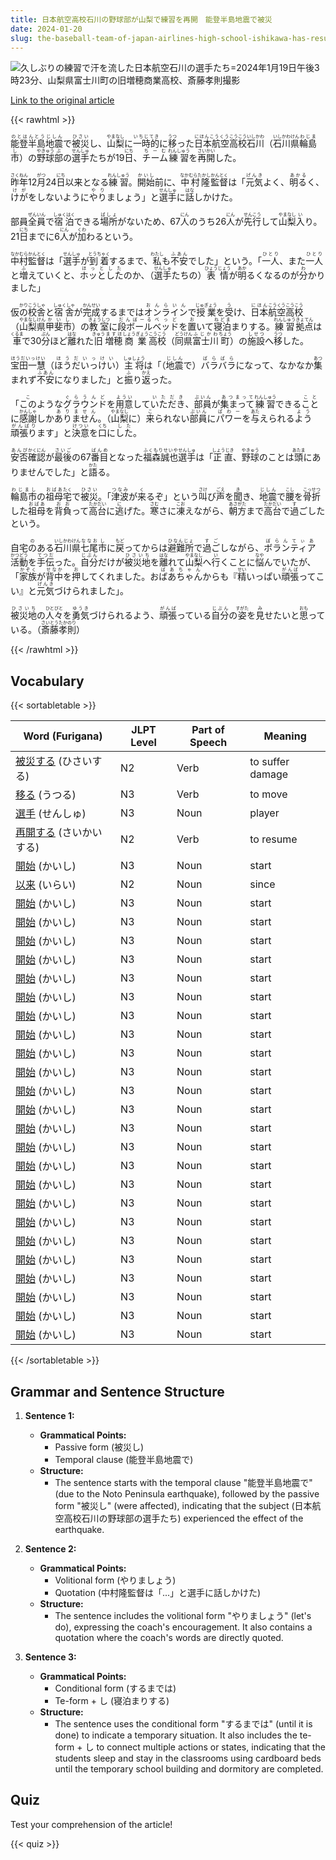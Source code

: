 ```yaml
---
title: 日本航空高校石川の野球部が山梨で練習を再開　能登半島地震で被災
date: 2024-01-20
slug: the-baseball-team-of-japan-airlines-high-school-ishikawa-has-resumed-training-in-yamanashi-after-being-affected-by-the-noto-peninsula-earthquake
---
```


![久しぶりの練習で汗を流した日本航空石川の選手たち=2024年1月19日午後3時23分、山梨県富士川町の旧増穂商業高校、斎藤孝則撮影](https://www.asahicom.jp/imgopt/img/4236729913/comm_L/AS20240119002839.jpg "久しぶりの練習で汗を流した日本航空石川の選手たち=2024年1月19日午後3時23分、山梨県富士川町の旧増穂商業高校、斎藤孝則撮影")

[Link to the original article](https://asahi.com/articles/ASS1M62D1S1MOXIE003.html?iref=pc_sports_top__n)

{{< rawhtml >}}
<p><ruby>能登半島<rt>のとはんとう</rt></ruby><ruby>地震<rt>じしん</rt></ruby>で<ruby>被災<rt>ひさい</rt></ruby>し、<ruby>山梨<rt>やまなし</rt></ruby>に<ruby>一時的<rt>いちじてき</rt></ruby>に<ruby>移<rt>うつ</rt></ruby>った<ruby>日本航空<rt>にほんこうくう</rt></ruby><ruby>高校<rt>こうこう</rt></ruby><ruby>石川<rt>いしかわ</rt></ruby>（<ruby>石川<rt>いしかわ</rt></ruby><ruby>県<rt>けん</rt></ruby><ruby>輪島<rt>わじま</rt></ruby><ruby>市<rt>し</rt></ruby>）の<ruby>野球<rt>やきゅう</rt></ruby><ruby>部<rt>ぶ</rt></ruby>の<ruby>選手<rt>せんしゅ</rt></ruby>たちが19<ruby>日<rt>にち</rt></ruby>、<ruby>チーム<rt>ちーむ</rt></ruby><ruby>練習<rt>れんしゅう</rt></ruby>を<ruby>再開<rt>さいかい</rt></ruby>した。</p>

<p><ruby>昨年<rt>さくねん</rt></ruby>12<ruby>月<rt>がつ</rt></ruby>24<ruby>日<rt>にち</rt></ruby>以来となる<ruby>練習<rt>れんしゅう</rt></ruby>。<ruby>開始<rt>かいし</rt></ruby>前に、<ruby>中村隆<rt>なかむらたかし</rt></ruby><ruby>監督<rt>かんとく</rt></ruby>は「<ruby>元気<rt>げんき</rt></ruby>よく、<ruby>明る<rt>あかる</rt></ruby>く、<ruby>けが<rt>けが</rt></ruby>をしないように<ruby>やり<rt>やり</rt></ruby>ましょう」と<ruby>選手<rt>せんしゅ</rt></ruby>に<ruby>話<rt>はな</rt></ruby>しかけた。</p>

<p>部員<ruby>全員<rt>ぜんいん</rt></ruby>で<ruby>宿泊<rt>しゅくはく</rt></ruby>できる<ruby>場所<rt>ばしょ</rt></ruby>がないため、67<ruby>人<rt>にん</rt></ruby>のうち26<ruby>人<rt>にん</rt></ruby>が<ruby>先行<rt>せんこう</rt></ruby>して<ruby>山梨<rt>やまなし</rt></ruby><ruby>入<rt>い</rt></ruby>り。21<ruby>日<rt>にち</rt></ruby>までに6<ruby>人<rt>にん</rt></ruby>が<ruby>加<rt>くわ</rt></ruby>わるという。</p>

<p><ruby>中村<rt>なかむら</rt></ruby><ruby>監督<rt>かんとく</rt></ruby>は「<ruby>選手<rt>せんしゅ</rt></ruby>が<ruby>到着<rt>とうちゃく</rt></ruby>するまで、<ruby>私<rt>わたし</rt></ruby>も<ruby>不安<rt>ふあん</rt></ruby>でした」という。「<ruby>一人<rt>ひとり</rt></ruby>、また<ruby>一人<rt>ひとり</rt></ruby>と<ruby>増<rt>ふ</rt></ruby>えていくと、<ruby>ホッとした<rt>ほっとした</rt></ruby>のか、（<ruby>選手<rt>せんしゅ</rt></ruby>たちの）<ruby>表情<rt>ひょうじょう</rt></ruby>が<ruby>明<rt>あか</rt></ruby>るくなるのが<ruby>分<rt>わ</rt></ruby>かりました」</p>

<p>仮<ruby>の<rt>かり</rt></ruby><ruby>校舎<rt>こうしゃ</rt></ruby>と<ruby>宿舎<rt>しゅくしゃ</rt></ruby>が<ruby>完成<rt>かんせい</rt></ruby>するまでは<ruby>オンライン<rt>おんらいん</rt></ruby>で<ruby>授業<rt>じゅぎょう</rt></ruby>を<ruby>受<rt>う</rt></ruby>け、<ruby>日本<rt>にほん</rt></ruby><ruby>航空<rt>こうくう</rt></ruby><ruby>高校<rt>こうこう</rt></ruby>（<ruby>山梨<rt>やまなし</rt></ruby><ruby>県<rt>けん</rt></ruby><ruby>甲斐<rt>かい</rt></ruby><ruby>市<rt>し</rt></ruby>）の<ruby>教室<rt>きょうしつ</rt></ruby>に<ruby>段ボール<rt>だんぼーる</rt></ruby><ruby>ベッド<rt>べっど</rt></ruby>を<ruby>置<rt>お</rt></ruby>いて<ruby>寝泊<rt>ねどま</rt></ruby>まりする。<ruby>練習<rt>れんしゅう</rt></ruby><ruby>拠点<rt>きょてん</rt></ruby>は<ruby>車<rt>くるま</rt></ruby>で30<ruby>分<rt>ぷん</rt></ruby>ほど<ruby>離<rt>はな</rt></ruby>れた<ruby>旧<rt>きゅう</rt></ruby><ruby>増穂<rt>ますほ</rt></ruby><ruby>商業<rt>しょうぎょう</rt></ruby><ruby>高校<rt>こうこう</rt></ruby>（<ruby>同<rt>どう</rt></ruby><ruby>県<rt>けん</rt></ruby><ruby>富士川<rt>ふじかわ</rt></ruby><ruby>町<rt>ちょう</rt></ruby>）の<ruby>施設<rt>しせつ</rt></ruby>へ<ruby>移<rt>うつ</rt></ruby>した。</p>

<p><ruby>宝田一慧<rt>ほうだいっけい</rt></ruby>（<ruby>ほうだいっけい<rt>ほうだいっけい</rt></ruby>）<ruby>主将<rt>しゅしょう</rt></ruby>は「（<ruby>地震<rt>じしん</rt></ruby>で）<ruby>バラバラ<rt>ばらばら</rt></ruby>になって、なかなか<ruby>集<rt>あつ</rt></ruby>まれず<ruby>不安<rt>ふあん</rt></ruby>になりました」と<ruby>振<rt>ふ</rt></ruby>り<ruby>返<rt>かえ</rt></ruby>った。</p>

<p>「<ruby>この<rt>こ</rt>ような<ruby>グラウンド<rt>ぐらうんど</rt>を<ruby>用意<rt>ようい</rt>して<ruby>いただき<rt>いただき</rt>、<ruby>部員<rt>ぶいん</rt>が<ruby>集まって<rt>あつまって</rt><ruby>練習<rt>れんしゅう</rt>できる<ruby>こと<rt>こと</rt>に<ruby>感謝<rt>かんしゃ</rt>しか<ruby>ありません<rt>ありません</rt>。（<ruby>山梨<rt>やまなし</rt>に）<ruby>来<rt>こ</rt>られない<ruby>部員<rt>ぶいん</rt>に<ruby>パワー<rt>ぱわー</rt>を<ruby>与<rt>あた</rt>えられる<ruby>よう<rt>よう</rt><ruby>頑張り<rt>がんばり</rt>ます<ruby>」と<ruby>決意<rt>けつい</rt>を<ruby>口<rt>くち</rt>に<ruby>した<rt>した</rt>。</p>

<p><ruby>安否<rt>あんぴ</rt></ruby><ruby>確認<rt>かくにん</rt></ruby>が<ruby>最後<rt>さいご</rt></ruby>の67<ruby>番目<rt>ばんめ</rt></ruby>となった<ruby>福森誠也<rt>ふくもりせいや</rt></ruby><ruby>選手<rt>せんしゅ</rt></ruby>は「<ruby>正直<rt>しょうじき</rt></ruby>、<ruby>野球<rt>やきゅう</rt></ruby>のことは<ruby>頭<rt>あたま</rt></ruby>にありませんでした」と<ruby>語<rt>かた</rt></ruby>る。</p>

<p><ruby>輪島市<rt>わじまし</rt></ruby>の<ruby>祖母<rt>おばあ</rt></ruby><ruby>宅<rt>たく</rt></ruby>で<ruby>被災<rt>ひさい</rt></ruby>。「<ruby>津波<rt>つなみ</rt></ruby>が<ruby>来<rt>く</rt></ruby>るぞ」という<ruby>叫<rt>さけ</rt></ruby>び<ruby>声<rt>ごえ</rt></ruby>を<ruby>聞<rt>き</rt></ruby>き、<ruby>地震<rt>じしん</rt></ruby>で<ruby>腰<rt>こし</rt></ruby>を<ruby>骨折<rt>こっせつ</rt></ruby>した<ruby>祖母<rt>おばあ</rt></ruby>を<ruby>背負<rt>おお</rt></ruby>って<ruby>高台<rt>たかだい</rt></ruby>に<ruby>逃<rt>に</rt></ruby>げた。<ruby>寒<rt>さむ</rt></ruby>さに<ruby>凍<rt>こお</rt></ruby>えながら、<ruby>朝方<rt>あさがた</rt></ruby>まで<ruby>高台<rt>たかだい</rt></ruby>で<ruby>過<rt>す</rt></ruby>ごしたという。</p>

<p>自宅<ruby>の<rt>の</rt></ruby>ある<ruby>石川<rt>いしかわ</rt></ruby><ruby>県<rt>けん</rt></ruby><ruby>七尾<rt>ななお</rt></ruby><ruby>市<rt>し</rt></ruby>に<ruby>戻<rt>もど</rt></ruby>ってからは<ruby>避難所<rt>ひなんじょ</rt></ruby>で<ruby>過ご<rt>すご</rt></ruby>しながら、<ruby>ボランティア<rt>ぼらんてぃあ</rt></ruby><ruby>活動<rt>かつどう</rt></ruby>を<ruby>手伝<rt>てつだ</rt></ruby>った。<ruby>自分<rt>じぶん</rt></ruby>だけが<ruby>被災地<rt>ひさいち</rt></ruby>を<ruby>離<rt>はな</rt></ruby>れて<ruby>山梨<rt>やまなし</rt></ruby>へ<ruby>行<rt>い</rt></ruby>くことに<ruby>悩<rt>なや</rt></ruby>んでいたが、「<ruby>家族<rt>かぞく</rt></ruby>が<ruby>背中<rt>せなか</rt></ruby>を<ruby>押<rt>お</rt></ruby>してくれました。お<ruby>ばあちゃん<rt>ばあちゃん</rt></ruby>からも『<ruby>精<rt>せい</rt></ruby>いっぱい<ruby>頑張<rt>がんば</rt></ruby>ってこい』と<ruby>元気<rt>げんき</rt></ruby>づけられました」。</p>

<p><ruby>被災地<rt>ひさいち</rt></ruby>の<ruby>人々<rt>ひとびと</rt></ruby>を<ruby>勇気<rt>ゆうき</rt></ruby>づけられるよう、<ruby>頑張<rt>がんば</rt></ruby>っている<ruby>自分<rt>じぶん</rt></ruby>の<ruby>姿<rt>すがた</rt></ruby>を<ruby>見<rt>み</rt></ruby>せたいと<ruby>思<rt>おも</rt></ruby>っている。（<ruby>斎藤孝則<rt>さいとうたかのり</rt></ruby>）</p>
{{< /rawhtml >}}

## Vocabulary


{{< sortabletable >}}

| Word (Furigana) | JLPT Level | Part of Speech | Meaning |
|-----------------|------------|----------------|---------|
|[被災する](https://jisho.org/search/%E8%A2%AB%E7%81%BD%E3%81%99%E3%82%8B) (ひさいする)| N2 | Verb | to suffer damage |
|[移る](https://jisho.org/search/%E7%A7%BB%E3%82%8B) (うつる)| N3 | Verb | to move |
|[選手](https://jisho.org/search/%E9%81%B8%E6%89%8B) (せんしゅ)| N3 | Noun | player |
|[再開する](https://jisho.org/search/%E5%86%8D%E9%96%8B%E3%81%99%E3%82%8B) (さいかいする)| N2 | Verb | to resume |
|[開始](https://jisho.org/search/%E9%96%8B%E5%A7%8B) (かいし)| N3 | Noun | start |
|[以来](https://jisho.org/search/%E4%BB%A5%E6%9D%A5) (いらい)| N2 | Noun | since |
|[開始](https://jisho.org/search/%E9%96%8B%E5%A7%8B) (かいし)| N3 | Noun | start |
|[開始](https://jisho.org/search/%E9%96%8B%E5%A7%8B) (かいし)| N3 | Noun | start |
|[開始](https://jisho.org/search/%E9%96%8B%E5%A7%8B) (かいし)| N3 | Noun | start |
|[開始](https://jisho.org/search/%E9%96%8B%E5%A7%8B) (かいし)| N3 | Noun | start |
|[開始](https://jisho.org/search/%E9%96%8B%E5%A7%8B) (かいし)| N3 | Noun | start |
|[開始](https://jisho.org/search/%E9%96%8B%E5%A7%8B) (かいし)| N3 | Noun | start |
|[開始](https://jisho.org/search/%E9%96%8B%E5%A7%8B) (かいし)| N3 | Noun | start |
|[開始](https://jisho.org/search/%E9%96%8B%E5%A7%8B) (かいし)| N3 | Noun | start |
|[開始](https://jisho.org/search/%E9%96%8B%E5%A7%8B) (かいし)| N3 | Noun | start |
|[開始](https://jisho.org/search/%E9%96%8B%E5%A7%8B) (かいし)| N3 | Noun | start |
|[開始](https://jisho.org/search/%E9%96%8B%E5%A7%8B) (かいし)| N3 | Noun | start |
|[開始](https://jisho.org/search/%E9%96%8B%E5%A7%8B) (かいし)| N3 | Noun | start |
|[開始](https://jisho.org/search/%E9%96%8B%E5%A7%8B) (かいし)| N3 | Noun | start |
|[開始](https://jisho.org/search/%E9%96%8B%E5%A7%8B) (かいし)| N3 | Noun | start |
|[開始](https://jisho.org/search/%E9%96%8B%E5%A7%8B) (かいし)| N3 | Noun | start |
|[開始](https://jisho.org/search/%E9%96%8B%E5%A7%8B) (かいし)| N3 | Noun | start |
|[開始](https://jisho.org/search/%E9%96%8B%E5%A7%8B) (かいし)| N3 | Noun | start |
|[開始](https://jisho.org/search/%E9%96%8B%E5%A7%8B) (かいし)| N3 | Noun | start |
|[開始](https://jisho.org/search/%E9%96%8B%E5%A7%8B) (かいし)| N3 | Noun | start |
|[開始](https://jisho.org/search/%E9%96%8B%E5%A7%8B) (かいし)| N3 | Noun | start |
|[開始](https://jisho.org/search/%E9%96%8B%E5%A7%8B) (かいし)| N3 | Noun | start |
|[開始](https://jisho.org/search/%E9%96%8B%E5%A7%8B) (かいし)| N3 | Noun | start |
|[開始](https://jisho.org/search/%E9%96%8B%E5%A7%8B) (かいし)| N3 | Noun | start |
|[開始](https://jisho.org/search/%E9%96%8B%E5%A7%8B) (かいし)| N3 | Noun | start |

{{< /sortabletable >}}


## Grammar and Sentence Structure

1. **Sentence 1:**
   - **Grammatical Points:** 
     - Passive form (被災し)
     - Temporal clause (能登半島地震で)
   - **Structure:** 
     - The sentence starts with the temporal clause "能登半島地震で" (due to the Noto Peninsula earthquake), followed by the passive form "被災し" (were affected), indicating that the subject (日本航空高校石川の野球部の選手たち) experienced the effect of the earthquake.

2. **Sentence 2:**
   - **Grammatical Points:** 
     - Volitional form (やりましょう)
     - Quotation (中村隆監督は「...」と選手に話しかけた)
   - **Structure:** 
     - The sentence includes the volitional form "やりましょう" (let's do), expressing the coach's encouragement. It also contains a quotation where the coach's words are directly quoted.

3. **Sentence 3:**
   - **Grammatical Points:** 
     - Conditional form (するまでは)
     - Te-form + し (寝泊まりする)
   - **Structure:** 
     - The sentence uses the conditional form "するまでは" (until it is done) to indicate a temporary situation. It also includes the te-form + し to connect multiple actions or states, indicating that the students sleep and stay in the classrooms using cardboard beds until the temporary school building and dormitory are completed.

## Quiz

Test your comprehension of the article!

{{< quiz >}}